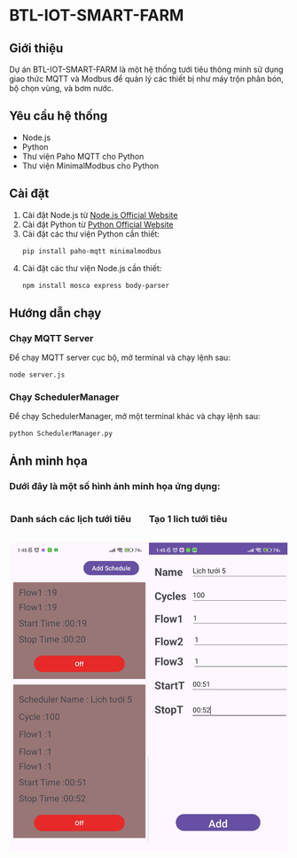 # BTL-IOT-SMART-FARM

## Giới thiệu
Dự án BTL-IOT-SMART-FARM là một hệ thống tưới tiêu thông minh sử dụng giao thức MQTT và Modbus để quản lý các thiết bị như máy trộn phân bón, bộ chọn vùng, và bơm nước.

## Yêu cầu hệ thống
- Node.js
- Python
- Thư viện Paho MQTT cho Python
- Thư viện MinimalModbus cho Python

## Cài đặt
1. Cài đặt Node.js từ [Node.js Official Website](https://nodejs.org/)
2. Cài đặt Python từ [Python Official Website](https://www.python.org/)
3. Cài đặt các thư viện Python cần thiết:
    ```sh
    pip install paho-mqtt minimalmodbus
    ```
4. Cài đặt các thư viện Node.js cần thiết:
    ```sh
    npm install mosca express body-parser
    ```
## Hướng dẫn chạy
### Chạy MQTT Server
Để chạy MQTT server cục bộ, mở terminal và chạy lệnh sau:

    node server.js
    

### Chạy SchedulerManager
Để chạy SchedulerManager, mở một terminal khác và chạy lệnh sau:

    python SchedulerManager.py
    
## Ảnh minh họa
### Dưới đây là một số hình ảnh minh họa ứng dụng:
<div style="display: flex; justify-content: center;">
    <div>
        <h3> Danh sách các lịch tưới tiêu</h3>
        <br>
        <img src="imgs/1.jpg" alt="..." width="250" />
    </div>
    <div>
        <h3> Tạo 1 lich tưới tiêu</h3>
        <br>
        <img src="imgs/2.jpg" alt="..." width="250" />
    </div>
    
</div>

